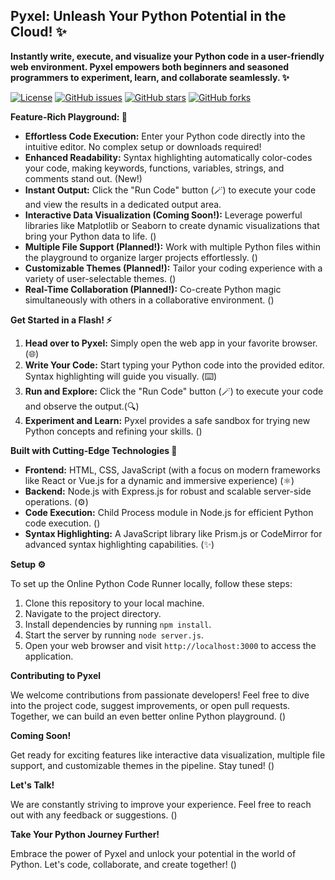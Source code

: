 ## Pyxel: Unleash Your Python Potential in the Cloud! ✨

**Instantly write, execute, and visualize your Python code in a user-friendly web environment. Pyxel empowers both beginners and seasoned programmers to experiment, learn, and collaborate seamlessly. ✨**

[![License](https://img.shields.io/badge/license-MIT-blue.svg)](LICENSE)
[![GitHub issues](https://img.shields.io/github/issues/Tanmay-Tiwaricyber/PyOnline.svg)](https://github.com/Tanmay-Tiwaricyber/PyOnline/issues)
[![GitHub stars](https://img.shields.io/github/stars/Tanmay-Tiwaricyber/PyOnline.svg)](https://github.com/Tanmay-Tiwaricyber/PyOnline/stargazers)
[![GitHub forks](https://img.shields.io/github/forks/Tanmay-Tiwaricyber/PyOnline.svg)](https://github.com/Tanmay-Tiwaricyber/PyOnline/network)

**Feature-Rich Playground: 🚀**

* **Effortless Code Execution:** Enter your Python code directly into the intuitive editor. No complex setup or downloads required!
* **Enhanced Readability:** Syntax highlighting automatically color-codes your code, making keywords, functions, variables, strings, and comments stand out. (New!)
* **Instant Output:** Click the "Run Code" button (🪄) to execute your code and view the results in a dedicated output area.
* **Interactive Data Visualization (Coming Soon!):** Leverage powerful libraries like Matplotlib or Seaborn to create dynamic visualizations that bring your Python data to life. ()
* **Multiple File Support (Planned!):** Work with multiple Python files within the playground to organize larger projects effortlessly. (️)
* **Customizable Themes (Planned!):** Tailor your coding experience with a variety of user-selectable themes. ()
* **Real-Time Collaboration (Planned!):** Co-create Python magic simultaneously with others in a collaborative environment. ()

**Get Started in a Flash! ⚡**

1. **Head over to Pyxel:** Simply open the web app in your favorite browser. (🌐)
2. **Write Your Code:** Start typing your Python code into the provided editor. Syntax highlighting will guide you visually. (⌨️)
3. **Run and Explore:** Click the "Run Code" button (🪄) to execute your code and observe the output.(🔍)
4. **Experiment and Learn:** Pyxel provides a safe sandbox for trying new Python concepts and refining your skills. ()

**Built with Cutting-Edge Technologies 🤖** 

* **Frontend:** HTML, CSS, JavaScript (with a focus on modern frameworks like React or Vue.js for a dynamic and immersive experience) (⚛️)
* **Backend:** Node.js with Express.js for robust and scalable server-side operations. (⚙️)
* **Code Execution:** Child Process module in Node.js for efficient Python code execution. ()
* **Syntax Highlighting:** A JavaScript library like Prism.js or CodeMirror for advanced syntax highlighting capabilities. (✨)
  
**Setup ⚙️**

To set up the Online Python Code Runner locally, follow these steps:

1. Clone this repository to your local machine.
2. Navigate to the project directory.
3. Install dependencies by running `npm install`.
4. Start the server by running `node server.js`.
5. Open your web browser and visit `http://localhost:3000` to access the application.
   

**Contributing to Pyxel**

We welcome contributions from passionate developers! Feel free to dive into the project code, suggest improvements, or open pull requests. Together, we can build an even better online Python playground. ()

**Coming Soon!**

Get ready for exciting features like interactive data visualization, multiple file support, and customizable themes in the pipeline. Stay tuned! ()

**Let's Talk!**

We are constantly striving to improve your experience. Feel free to reach out with any feedback or suggestions. ()

**Take Your Python Journey Further!**

Embrace the power of Pyxel and unlock your potential in the world of Python. Let's code, collaborate, and create together! ()

